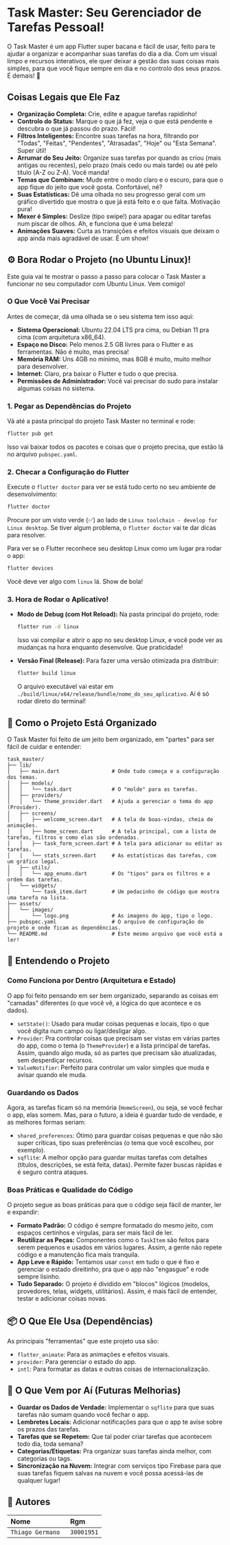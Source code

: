 # Task Master: Seu Gerenciador de Tarefas Pessoal!

O Task Master é um app Flutter super bacana e fácil de usar, feito para te ajudar a organizar e acompanhar suas tarefas do dia a dia. Com um visual limpo e recursos interativos, ele quer deixar a gestão das suas coisas mais simples, para que você fique sempre em dia e no controlo dos seus prazos. É demais! 🚀

## Coisas Legais que Ele Faz

- **Organização Completa:** Crie, edite e apague tarefas rapidinho!
- **Controlo do Status:** Marque o que já fez, veja o que está pendente e descubra o que já passou do prazo. Fácil!
- **Filtros Inteligentes:** Encontre suas tarefas na hora, filtrando por "Todas", "Feitas", "Pendentes", "Atrasadas", "Hoje" ou "Esta Semana". Super útil!
- **Arrumar do Seu Jeito:** Organize suas tarefas por quando as criou (mais antigas ou recentes), pelo prazo (mais cedo ou mais tarde) ou até pelo título (A-Z ou Z-A). Você manda!
- **Temas que Combinam:** Mude entre o modo claro e o escuro, para que o app fique do jeito que você gosta. Confortável, né?
- **Suas Estatísticas:** Dê uma olhada no seu progresso geral com um gráfico divertido que mostra o que já está feito e o que falta. Motivação pura!
- **Mexer é Simples:** Deslize (tipo swipe!) para apagar ou editar tarefas num piscar de olhos. Ah, e funciona que é uma beleza!
- **Animações Suaves:** Curta as transições e efeitos visuais que deixam o app ainda mais agradável de usar. É um show!

## ⚙️ Bora Rodar o Projeto (no Ubuntu Linux)!

Este guia vai te mostrar o passo a passo para colocar o Task Master a funcionar no seu computador com Ubuntu Linux. Vem comigo!

### O Que Você Vai Precisar

Antes de começar, dá uma olhada se o seu sistema tem isso aqui:

- **Sistema Operacional:** Ubuntu 22.04 LTS pra cima, ou Debian 11 pra cima (com arquitetura x86_64).
- **Espaço no Disco:** Pelo menos 2.5 GB livres para o Flutter e as ferramentas. Não é muito, mas precisa!
- **Memória RAM:** Uns 4GB no mínimo, mas 8GB é muito, muito melhor para desenvolver.
- **Internet:** Claro, pra baixar o Flutter e tudo o que precisa.
- **Permissões de Administrador:** Você vai precisar do sudo para instalar algumas coisas no sistema.


### 1. Pegar as Dependências do Projeto

Vá até a pasta principal do projeto Task Master no terminal e rode:

```bash
flutter pub get
```

Isso vai baixar todos os pacotes e coisas que o projeto precisa, que estão lá no arquivo `pubspec.yaml`.

### 2. Checar a Configuração do Flutter

Execute o `flutter doctor` para ver se está tudo certo no seu ambiente de desenvolvimento:

```bash
flutter doctor
```

Procure por um visto verde (✅) ao lado de `Linux toolchain - develop for Linux desktop`. Se tiver algum problema, o `flutter doctor` vai te dar dicas para resolver.

Para ver se o Flutter reconhece seu desktop Linux como um lugar pra rodar o app:

```bash
flutter devices
```

Você deve ver algo com `linux` lá. Show de bola!

### 3. Hora de Rodar o Aplicativo!

- **Modo de Debug (com Hot Reload):** Na pasta principal do projeto, rode:

  ```bash
  flutter run -d linux
  ```

  Isso vai compilar e abrir o app no seu desktop Linux, e você pode ver as mudanças na hora enquanto desenvolve. Que praticidade!

- **Versão Final (Release):** Para fazer uma versão otimizada pra distribuir:

  ```bash
  flutter build linux
  ```

  O arquivo executável vai estar em `./build/linux/x64/release/bundle/nome_do_seu_aplicativo`. Aí é só rodar direto do terminal!

## 📂 Como o Projeto Está Organizado

O Task Master foi feito de um jeito bem organizado, em "partes" para ser fácil de cuidar e entender:

```
task_master/
├── lib/
│   ├── main.dart                 # Onde tudo começa e a configuração dos temas.
│   ├── models/
│   │   └── task.dart             # O "molde" para as tarefas.
│   ├── providers/
│   │   └── theme_provider.dart   # Ajuda a gerenciar o tema do app (Provider).
│   ├── screens/
│   │   ├── welcome_screen.dart   # A tela de boas-vindas, cheia de animações.
│   │   ├── home_screen.dart      # A tela principal, com a lista de tarefas, filtros e como elas são ordenadas.
│   │   ├── task_form_screen.dart # A tela para adicionar ou editar as tarefas.
│   │   └── stats_screen.dart     # As estatísticas das tarefas, com um gráfico legal.
│   ├── utils/
│   │   └── app_enums.dart        # Os "tipos" para os filtros e a ordem das tarefas.
│   └── widgets/
│       └── task_item.dart        # Um pedacinho de código que mostra uma tarefa na lista.
├── assets/
│   └── images/
│       └── logo.png              # As imagens do app, tipo o logo.
├── pubspec.yaml                  # O arquivo de configuração do projeto e onde ficam as dependências.
└── README.md                     # Este mesmo arquivo que você está a ler!
```

## 📝 Entendendo o Projeto

### Como Funciona por Dentro (Arquitetura e Estado)

O app foi feito pensando em ser bem organizado, separando as coisas em "camadas" diferentes (o que você vê, a lógica do que acontece e os dados).

- `setState()`: Usado para mudar coisas pequenas e locais, tipo o que você digita num campo ou ligar/desligar algo.
- `Provider`: Pra controlar coisas que precisam ser vistas em várias partes do app, como o tema (o `ThemeProvider`) e a lista principal de tarefas. Assim, quando algo muda, só as partes que precisam são atualizadas, sem desperdiçar recursos.
- `ValueNotifier`: Perfeito para controlar um valor simples que muda e avisar quando ele muda.

### Guardando os Dados

Agora, as tarefas ficam só na memória (`HomeScreen`), ou seja, se você fechar o app, elas somem. Mas, para o futuro, a ideia é guardar tudo de verdade, e as melhores formas seriam:

- `shared_preferences`: Ótimo para guardar coisas pequenas e que não são super críticas, tipo suas preferências (o tema que você escolheu, por exemplo).
- `sqflite`: A melhor opção para guardar muitas tarefas com detalhes (títulos, descrições, se está feita, datas). Permite fazer buscas rápidas e é seguro contra ataques.


### Boas Práticas e Qualidade do Código

O projeto segue as boas práticas para que o código seja fácil de manter, ler e expandir:

- **Formato Padrão:** O código é sempre formatado do mesmo jeito, com espaços certinhos e vírgulas, para ser mais fácil de ler.
- **Reutilizar as Peças:** Componentes como o `TaskItem` são feitos para serem pequenos e usados em vários lugares. Assim, a gente não repete código e a manutenção fica mais tranquila.
- **App Leve e Rápido:** Tentamos usar `const` em tudo o que é fixo e gerenciar o estado direitinho, pra que o app não "engasgue" e rode sempre lisinho.
- **Tudo Separado:** O projeto é dividido em "blocos" lógicos (modelos, provedores, telas, widgets, utilitários). Assim, é mais fácil de entender, testar e adicionar coisas novas.

## 📦 O Que Ele Usa (Dependências)

As principais "ferramentas" que este projeto usa são:

- `flutter_animate`: Para as animações e efeitos visuais.
- `provider`: Para gerenciar o estado do app.
- `intl`: Para formatar as datas e outras coisas de internacionalização.

## 🚀 O Que Vem por Aí (Futuras Melhorias)

- **Guardar os Dados de Verdade:** Implementar o `sqflite` para que suas tarefas não sumam quando você fechar o app.
- **Lembretes Locais:** Adicionar notificações para que o app te avise sobre os prazos das tarefas.
- **Tarefas que se Repetem:** Que tal poder criar tarefas que acontecem todo dia, toda semana?
- **Categorias/Etiquetas:** Pra organizar suas tarefas ainda melhor, com categorias ou tags.
- **Sincronização na Nuvem:** Integrar com serviços tipo Firebase para que suas tarefas fiquem salvas na nuvem e você possa acessá-las de qualquer lugar!



## 👤 Autores

| Nome   | Rgm       | 
| :---------- | :--------- | 
| `Thiago Germano `      | `30001951` | 
